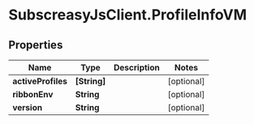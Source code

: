 # SubscreasyJsClient.ProfileInfoVM

## Properties

Name | Type | Description | Notes
------------ | ------------- | ------------- | -------------
**activeProfiles** | **[String]** |  | [optional] 
**ribbonEnv** | **String** |  | [optional] 
**version** | **String** |  | [optional] 


